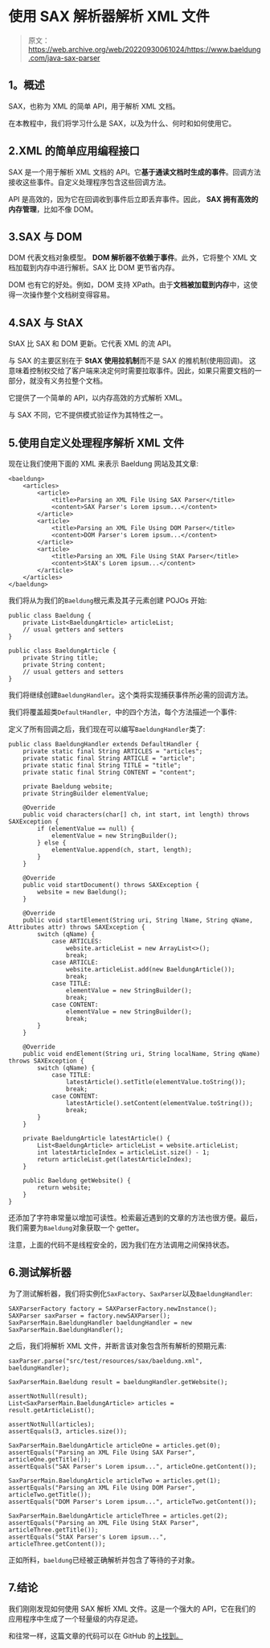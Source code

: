 # 使用 SAX 解析器解析 XML 文件

> 原文：<https://web.archive.org/web/20220930061024/https://www.baeldung.com/java-sax-parser>

## **1。概述**

SAX，也称为 XML 的简单 API，用于解析 XML 文档。

在本教程中，我们将学习什么是 SAX，以及为什么、何时和如何使用它。

## 2.XML 的简单应用编程接口

SAX 是一个用于解析 XML 文档的 API。它**基于通读文档时生成的事件**。回调方法接收这些事件。自定义处理程序包含这些回调方法。

API 是高效的，因为它在回调收到事件后立即丢弃事件。因此， **SAX 拥有高效的内存管理**，比如不像 DOM。

## 3.SAX 与 DOM

DOM 代表文档对象模型。 **DOM 解析器不依赖于事件**。此外，它将整个 XML 文档加载到内存中进行解析。SAX 比 DOM 更节省内存。

DOM 也有它的好处。例如，DOM 支持 XPath。由于**文档被加载到内存**中，这使得一次操作整个文档树变得容易。

## 4.SAX 与 StAX

StAX 比 SAX 和 DOM 更新。它代表 XML 的流 API。

与 SAX 的主要区别在于 **StAX 使用拉机制**而不是 SAX 的推机制(使用回调)。
这意味着控制权交给了客户端来决定何时需要拉取事件。因此，如果只需要文档的一部分，就没有义务拉整个文档。

它提供了一个简单的 API，以内存高效的方式解析 XML。

与 SAX 不同，它不提供模式验证作为其特性之一。

## 5.使用自定义处理程序解析 XML 文件

现在让我们使用下面的 XML 来表示 Baeldung 网站及其文章:

```
<baeldung>
    <articles>
        <article>
            <title>Parsing an XML File Using SAX Parser</title>
            <content>SAX Parser's Lorem ipsum...</content>
        </article>
        <article>
            <title>Parsing an XML File Using DOM Parser</title>
            <content>DOM Parser's Lorem ipsum...</content>
        </article>
        <article>
            <title>Parsing an XML File Using StAX Parser</title>
            <content>StAX's Lorem ipsum...</content>
        </article>
    </articles>
</baeldung>
```

我们将从为我们的`Baeldung`根元素及其子元素创建 POJOs 开始:

```
public class Baeldung {
    private List<BaeldungArticle> articleList;
    // usual getters and setters
} 
```

```
public class BaeldungArticle {
    private String title;
    private String content;
    // usual getters and setters
} 
```

我们将继续创建`BaeldungHandler`。这个类将实现捕获事件所必需的回调方法。

我们将覆盖超类`DefaultHandler, `中的四个方法，每个方法描述一个事件:

定义了所有回调之后，我们现在可以编写`BaeldungHandler`类了:

```
public class BaeldungHandler extends DefaultHandler {
    private static final String ARTICLES = "articles";
    private static final String ARTICLE = "article";
    private static final String TITLE = "title";
    private static final String CONTENT = "content";

    private Baeldung website;
    private StringBuilder elementValue;

    @Override
    public void characters(char[] ch, int start, int length) throws SAXException {
        if (elementValue == null) {
            elementValue = new StringBuilder();
        } else {
            elementValue.append(ch, start, length);
        }
    }

    @Override
    public void startDocument() throws SAXException {
        website = new Baeldung();
    }

    @Override
    public void startElement(String uri, String lName, String qName, Attributes attr) throws SAXException {
        switch (qName) {
            case ARTICLES:
                website.articleList = new ArrayList<>();
                break;
            case ARTICLE:
                website.articleList.add(new BaeldungArticle());
                break;
            case TITLE:
                elementValue = new StringBuilder();
                break;
            case CONTENT:
                elementValue = new StringBuilder();
                break;
        }
    }

    @Override
    public void endElement(String uri, String localName, String qName) throws SAXException {
        switch (qName) {
            case TITLE:
                latestArticle().setTitle(elementValue.toString());
                break;
            case CONTENT:
                latestArticle().setContent(elementValue.toString());
                break;
        }
    }

    private BaeldungArticle latestArticle() {
        List<BaeldungArticle> articleList = website.articleList;
        int latestArticleIndex = articleList.size() - 1;
        return articleList.get(latestArticleIndex);
    }

    public Baeldung getWebsite() {
        return website;
    }
} 
```

还添加了字符串常量以增加可读性。检索最近遇到的文章的方法也很方便。最后，我们需要为`Baeldung`对象获取一个 getter。

注意，上面的代码不是线程安全的，因为我们在方法调用之间保持状态。

## 6.测试解析器

为了测试解析器，我们将实例化`SaxFactory`、`SaxParser`以及`BaeldungHandler`:

```
SAXParserFactory factory = SAXParserFactory.newInstance();
SAXParser saxParser = factory.newSAXParser();
SaxParserMain.BaeldungHandler baeldungHandler = new SaxParserMain.BaeldungHandler(); 
```

之后，我们将解析 XML 文件，并断言该对象包含所有解析的预期元素:

```
saxParser.parse("src/test/resources/sax/baeldung.xml", baeldungHandler);

SaxParserMain.Baeldung result = baeldungHandler.getWebsite();

assertNotNull(result);
List<SaxParserMain.BaeldungArticle> articles = result.getArticleList();

assertNotNull(articles);
assertEquals(3, articles.size());

SaxParserMain.BaeldungArticle articleOne = articles.get(0);
assertEquals("Parsing an XML File Using SAX Parser", articleOne.getTitle());
assertEquals("SAX Parser's Lorem ipsum...", articleOne.getContent());

SaxParserMain.BaeldungArticle articleTwo = articles.get(1);
assertEquals("Parsing an XML File Using DOM Parser", articleTwo.getTitle());
assertEquals("DOM Parser's Lorem ipsum...", articleTwo.getContent());

SaxParserMain.BaeldungArticle articleThree = articles.get(2);
assertEquals("Parsing an XML File Using StAX Parser", articleThree.getTitle());
assertEquals("StAX Parser's Lorem ipsum...", articleThree.getContent()); 
```

正如所料，`baeldung`已经被正确解析并包含了等待的子对象。

## 7.结论

我们刚刚发现如何使用 SAX 解析 XML 文件。这是一个强大的 API，它在我们的应用程序中生成了一个轻量级的内存足迹。

和往常一样，这篇文章的代码可以在 GitHub 的[上找到。](https://web.archive.org/web/20220626200405/https://github.com/eugenp/tutorials/tree/master/xml)